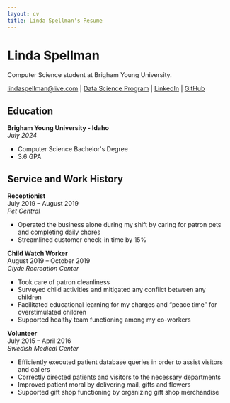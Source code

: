 ```yaml
---
layout: cv
title: Linda Spellman's Resume
---
```

# Linda Spellman
Computer Science student at Brigham Young University.

<div id="webaddress">
<a href="lindaspellman@live.com">lindaspellman@live.com</a>
| <a href="https://byuidatascience.github.io/development.html">Data Science Program</a>
| <a href="https://www.linkedin.com/in/linda-spellman-760676182/">LinkedIn</a>
| <a href="https://github.com/lindaspellman">GitHub</a>
</div>

<!-- https://www.monique.tech/the-art-of-markdown -->

## Education
                                     
__Brigham Young University - Idaho__  
*July 2024*  
- Computer Science Bachelor's Degree
- 3.6 GPA

## Service and Work History
__Receptionist__  
July 2019 – August 2019  
*Pet Central*
- Operated the business alone during my shift by caring for patron pets and completing daily chores
- Streamlined customer check-in time by 15%

__Child Watch Worker__  
August 2019 – October 2019  
*Clyde Recreation Center*
- Took care of patron cleanliness
- Surveyed child activities and mitigated any conflict between any children
- Facilitated educational learning for my charges and “peace time” for overstimulated children
- Supported healthy team functioning among my co-workers
		 
__Volunteer__  
July 2015 – April 2016  
*Swedish Medical Center*
- Efficiently executed patient database queries in order to assist visitors and callers
- Correctly directed patients and visitors to the necessary departments
- Improved patient moral by delivering mail, gifts and flowers
- Supported gift shop functioning by organizing gift shop merchandise 


<!-- ### Footer

Last updated: May 2013 -->


